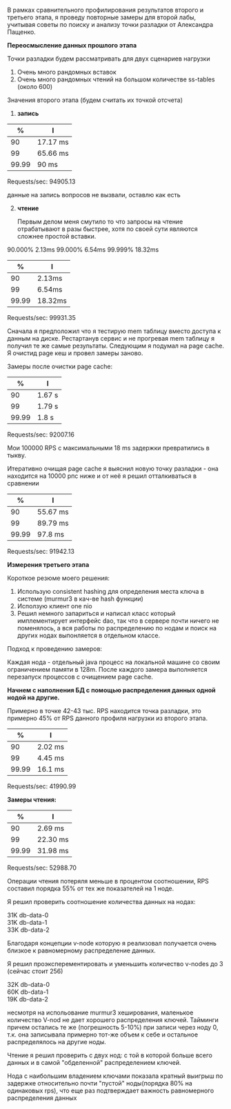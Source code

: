 В рамках сравнительного профилирования результатов второго и третьего этапа, я проведу повторные замеры для второй лабы,
учитывая советы по поиску и анализу точки разладки от Александра Пащенко.

**Переосмысление данных прошлого этапа**

Точки разладки будем рассматривать для двух сценариев нагрузки

1. Очень много рандомных вставок
2. Очень много рандомных чтений на большом количестве ss-tables (около 600)

Значения второго этапа (будем считать их точкой отсчета)

1. **запись**


| %     | l        |
|-------|----------|
| 90    | 17.17 ms |
| 99    | 65.66 ms |
| 99.99 | 90 ms    |
Requests/sec:  94905.13

данные на запись вопросов не вызвали, оставлю как есть

2. **чтение**

   Первым делом меня смутило то что запросы на чтение отрабатывают в разы быстрее, хотя по своей сути являются сложнее
   простой вставки.

90.000% 2.13ms
99.000% 6.54ms
99.999% 18.32ms

| %     | l       |
|-------|---------|
| 90    | 2.13ms  |
| 99    | 6.54ms  |
| 99.99 | 18.32ms |

Requests/sec:  99931.35

Сначала я предположил что я тестирую mem таблицу вместо доступа к данным на диске. Рестартанув сервис и не прогревая mem
таблицу я получил те же самые результаты.
Следующим я подумал на page cache.
Я очистид page кеш и провел замеры заново.

Замеры после очистки page cache:

| %     | l       |
|-------|---------|
| 90    | 1.67 s |
| 99    | 1.79 s |
| 99.99 | 1.8 s |

Requests/sec:  92007.16

Мои 100000 RPS с максимальными 18 ms задержки превратились в тыкву.

Итеративно очищая page cache я выяснил новую точку разладки - она находится на 10000 рпс ниже и от неё я решил
отталкиваться в сравнении


| %     | l        |
|-------|----------|
| 90    | 55.67 ms |
| 99    | 89.79 ms |
| 99.99 | 97.8 ms  |
Requests/sec:  91942.13

**Измерения третьего этапа**

Короткое резюме моего решения:

1. Использую consistent hashing для определения места ключа в системе (murmur3 в кач-ве hash функции)
2. Исползую клиент one nio
3. Решил немного запариться и написал класс который имплементирует интерфейс dao, так что в сервере почти ничего не
   поменялось, а вся работы по распределению по нодам и поиск на других нодах выпонляется в отдельном классе.

Подход к проведению замеров:

Каждая нода - отдельный java процесс на локальной машине со своим ограничением памяти в 128m.
После каждого замера выполняется перезапуск процессов с очищением page cache.

**Начнем с наполнения БД с помощью распределения данных одной нодой на другие.**

Примерно в точке 42-43 тыс. RPS находится точка разладки, это примерно 45% от RPS данного профиля нагрузки из второго
этапа.

| %     | l       |
|-------|---------|
| 90    | 2.02 ms |
| 99    | 4.45 ms |
| 99.99 | 16.1 ms |
Requests/sec:  41990.99

**Замеры чтения:**


| %     | l        |
|-------|----------|
| 90    | 2.69 ms  |
| 99    | 22.30 ms |
| 99.99 | 31.98 ms |
Requests/sec:  52988.70

Операции чтения потеряля меньше в процентом соотношении, RPS составил порядка 55% от тех же показателей на 1 ноде.

Я решил проверить соотношение количества данных на нодах:

31K db-data-0 <br>
31K db-data-1 <br>
33K db-data-2 <br>

Благодаря концепции v-node которую я реализовал получается очень близкое к равномерному распределение данных.

Я решил проэксперементировать и уменьшить количество v-nodes до 3 (сейчас стоит 256)

32K db-data-0<br>
60K db-data-1<br>
19K db-data-2<br>

несмотря на испольование murmur3 хеширования, маленькое количество V-nod не дает хорошего распределения ключей.
Тайминги причем остались те же (погрешность 5-10%) при записи через ноду 0, т.к. она записывала примерно тот-же объем к себе и остальное распределялось на другие ноды.

Чтение я решил проверить с двух нод:
с той в которой больше всего данных и в самой "обделенной" распределением ключей.

Нода с наибольшим владением ключами показала кратный выигрыш по задержке относительно почти "пустой" ноды(порядка 80% на одинаковых rps), что еще раз подтверждает важность равномерного распределения данных

